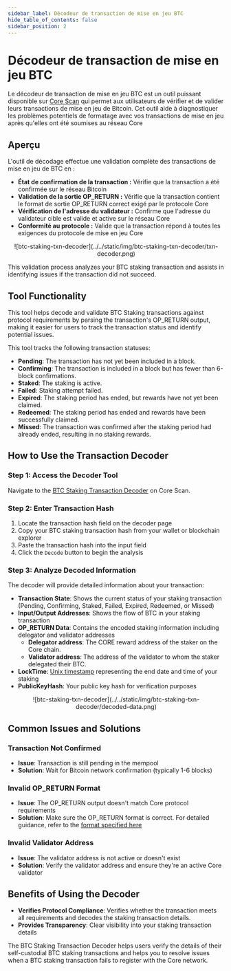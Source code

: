 ```yaml
---
sidebar_label: Décodeur de transaction de mise en jeu BTC
hide_table_of_contents: false
sidebar_position: 2
---
```


# Décodeur de transaction de mise en jeu BTC

Le décodeur de transaction de mise en jeu BTC est un outil puissant disponible sur [Core Scan](https://scan.coredao.org/btc-stake-txn-decoder) qui permet aux utilisateurs de vérifier et de valider leurs transactions de mise en jeu de Bitcoin. Cet outil aide à diagnostiquer les problèmes potentiels de formatage avec vos transactions de mise en jeu après qu'elles ont été soumises au réseau Core

## Aperçu

L'outil de décodage effectue une validation complète des transactions de mise en jeu de BTC en :

- **État de confirmation de la transaction :** Vérifie que la transaction a été confirmée sur le réseau Bitcoin
- **Validation de la sortie OP_RETURN :** Vérifie que la transaction contient le format de sortie OP_RETURN correct exigé par le protocole Core
- **Vérification de l'adresse du validateur :** Confirme que l'adresse du validateur cible est valide et active sur le réseau Core
- **Conformité au protocole :** Valide que la transaction répond à toutes les exigences du protocole de mise en jeu Core

<p align="center">
![btc-staking-txn-decoder](../../static/img/btc-staking-txn-decoder/txn-decoder.png)
</p>

This validation process analyzes your BTC staking transaction and assists in identifying issues if the transaction did not succeed.

## Tool Functionality

This tool helps decode and validate BTC Staking transactions against protocol requirements by parsing the transaction's OP_RETURN output, making it easier for users to track the transaction status and identify potential issues.

This tool tracks the following transaction statuses:

- **Pending**: The transaction has not yet been included in a block.
- **Confirming**: The transaction is included in a block but has fewer than 6-block confirmations.
- **Staked**: The staking is active.
- **Failed**: Staking attempt failed.
- **Expired**: The staking period has ended, but rewards have not yet been claimed.
- **Redeemed**: The staking period has ended and rewards have been successfully claimed.
- **Missed**: The transaction was confirmed after the staking period had already ended, resulting in no staking rewards.

## How to Use the Transaction Decoder

### Step 1: Access the Decoder Tool

Navigate to the [BTC Staking Transaction Decoder](https://scan.coredao.org/btc-stake-txn-decoder) on Core Scan.

### Step 2: Enter Transaction Hash

1. Locate the transaction hash field on the decoder page
2. Copy your BTC staking transaction hash from your wallet or blockchain explorer
3. Paste the transaction hash into the input field
4. Click the `Decode` button to begin the analysis

### Step 3: Analyze Decoded Information

The decoder will provide detailed information about your transaction:

- **Transaction State**: Shows the current status of your staking transaction (Pending, Confirming, Staked, Failed, Expired, Redeemed, or Missed)
- **Input/Output Addresses**: Shows the flow of BTC in your staking transaction
- **OP_RETURN Data**: Contains the encoded staking information including delegator and validator addresses
  - **Delegator address**: The CORE reward address of the staker on the Core chain.
  - **Validator address**: The address of the validator to whom the staker delegated their BTC.
- **LockTime**: [Unix timestamp](https://www.unixtimestamp.com/) representing the end date and time of your staking
- **PublicKeyHash**: Your public key hash for verification purposes

<p align="center">
![btc-staking-txn-decoder](../../static/img/btc-staking-txn-decoder/decoded-data.png)
</p>

## Common Issues and Solutions

### Transaction Not Confirmed

- **Issue**: Transaction is still pending in the mempool
- **Solution**: Wait for Bitcoin network confirmation (typically 1-6 blocks)

### Invalid OP_RETURN Format

- **Issue**: The OP_RETURN output doesn't match Core protocol requirements
- **Solution**: Make sure the OP_RETURN format is correct. For detailed guidance, refer to the [format specified here](https://docs.coredao.org/docs/stake-and-delegate/btc-staking/design#op_return-output)

### Invalid Validator Address

- **Issue**: The validator address is not active or doesn't exist
- **Solution**: Verify the validator address and ensure they're an active Core validator

## Benefits of Using the Decoder

- **Verifies Protocol Compliance**: Verifies whether the transaction meets all requirements and decodes the staking transaction details.
- **Provides Transparency**: Clear visibility into your staking transaction details

The BTC Staking Transaction Decoder helps users verify the details of their self-custodial BTC staking transactions and helps you to resolve issues when a BTC staking transaction fails to register with the Core network.
